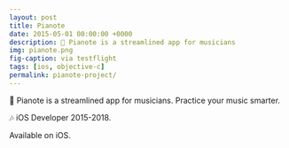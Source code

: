 ```yaml
---
layout: post
title: Pianote
date: 2015-05-01 00:00:00 +0000
description: 🎼 Pianote is a streamlined app for musicians
img: pianote.png
fig-caption: via testflight
tags: [ios, objective-c]
permalink: pianote-project/
---
```


🎼 Pianote is a streamlined app for musicians. Practice your music smarter.

🎶 iOS Developer 2015-2018.

<i class="fa fa-apple" aria-hidden="true"></i> Available on iOS.